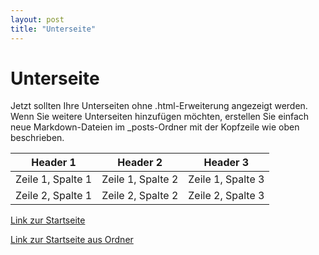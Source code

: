 ```yaml
---
layout: post
title: "Unterseite"
---
```


# Unterseite

Jetzt sollten Ihre Unterseiten ohne .html-Erweiterung angezeigt werden. Wenn Sie weitere Unterseiten hinzufügen möchten, erstellen Sie einfach neue Markdown-Dateien im _posts-Ordner mit der Kopfzeile wie oben beschrieben.

<table>
  <thead>
    <tr>
      <th>Header 1</th>
      <th>Header 2</th>
      <th>Header 3</th>
    </tr>
  </thead>
  <tbody>
    <tr>
      <td>Zeile 1, Spalte 1</td>
      <td>Zeile 1, Spalte 2</td>
      <td>Zeile 1, Spalte 3</td>
    </tr>
    <tr>
      <td>Zeile 2, Spalte 1</td>
      <td>Zeile 2, Spalte 2</td>
      <td>Zeile 2, Spalte 3</td>
    </tr>
  </tbody>
</table>


[Link zur Startseite](index.md)

[Link zur Startseite aus Ordner](../index.md)
